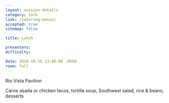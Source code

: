 ```yaml
---
layout: session-details
category: talk
link: /catering-menus/
accepted: true
sitemap: false

title: Lunch

presenters:
difficulty:

date: 2018-10-16 13:40:00 -0500
room: full
---
```


Rio Vista Pavilion

Carne asada or chicken tacos, tortilla soup, Southwest salad, rice & beans, desserts

